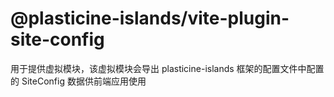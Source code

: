 # @plasticine-islands/vite-plugin-site-config

用于提供虚拟模块，该虚拟模块会导出 plasticine-islands 框架的配置文件中配置的 SiteConfig 数据供前端应用使用

